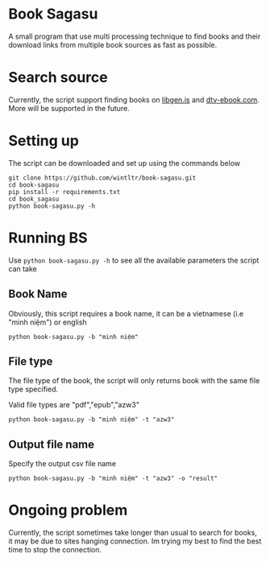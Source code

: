 # Book Sagasu
A small program that use multi processing technique to find books and their download links from multiple book sources as fast as possible.

# Search source
Currently, the script support finding books on [libgen.is](https://libgen.is) and [dtv-ebook.com](https://www.dtv-ebook.com). More will be supported in the future.

# Setting up

The script can be downloaded and set up using the commands below

```
git clone https://github.com/wintltr/book-sagasu.git
cd book-sagasu
pip install -r requirements.txt
cd book_sagasu
python book-sagasu.py -h
```

# Running BS

Use `python book-sagasu.py -h` to see all the available parameters the script can take

## Book Name

Obviously, this script requires a book name, it can be a vietnamese (i.e "minh niệm") or english

```
python book-sagasu.py -b "minh niệm"
```

## File type

The file type of the book, the script will only returns book with the same file type specified.

Valid file types are "pdf","epub","azw3"

```
python book-sagasu.py -b "minh niệm" -t "azw3"
```

## Output file name

Specify the output csv file name

```
python book-sagasu.py -b "minh niệm" -t "azw3" -o "result"
```

# Ongoing problem
Currently, the script sometimes take longer than usual to search for books, it may be due to sites hanging connection. Im trying my best to find the best time to stop the connection.
